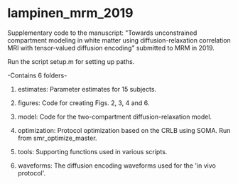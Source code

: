 # lampinen_mrm_2019

Supplementary code to the manuscript: "Towards unconstrained compartment modeling in white matter using diffusion-relaxation correlation MRI with tensor-valued diffusion encoding" submitted to MRM in 2019.

Run the script setup.m for setting up paths.

-Contains 6 folders-
1) estimates: 		Parameter estimates for 15 subjects. 

2) figures: 		Code for creating Figs. 2, 3, 4 and 6.

3) model: 		Code for the two-compartment diffusion-relaxation model.

4) optimization: 	Protocol optimization based on the CRLB using SOMA.
		        Run from smr_optimize_master.

5) tools: 		Supporting functions used in various scripts.

6) waveforms: 		The diffusion encoding waveforms used for the 'in vivo protocol'.
